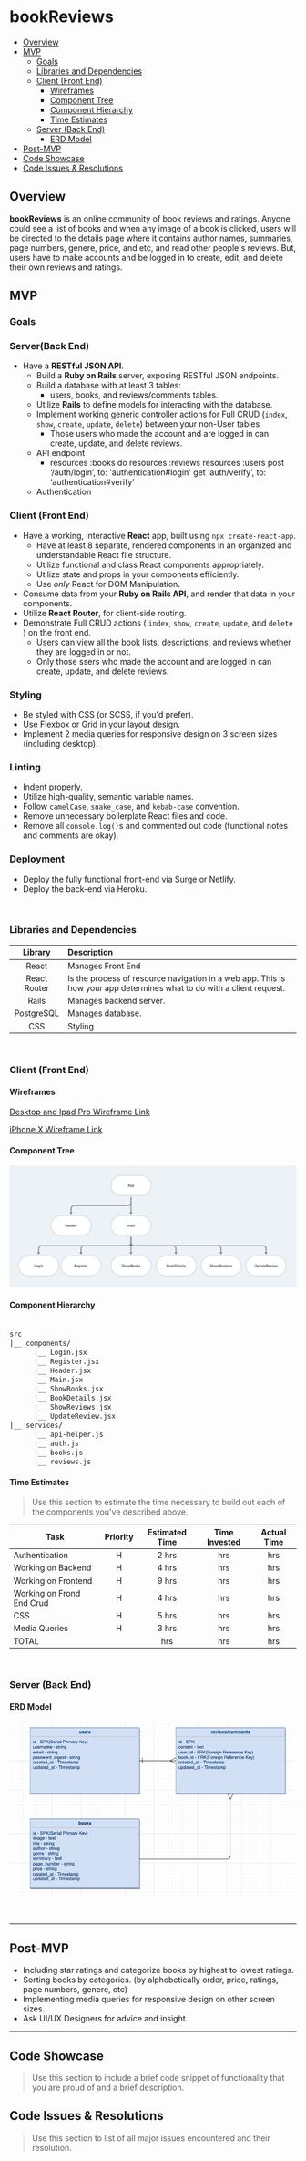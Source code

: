 # bookReviews
- [Overview](#overview)
- [MVP](#mvp)
  - [Goals](#goals)
  - [Libraries and Dependencies](#libraries-and-dependencies)
  - [Client (Front End)](#client-front-end)
    - [Wireframes](#wireframes)
    - [Component Tree](#component-tree)
    - [Component Hierarchy](#component-hierarchy)
    - [Time Estimates](#time-estimates)
  - [Server (Back End)](#server-back-end)
    - [ERD Model](#erd-model)
- [Post-MVP](#post-mvp)
- [Code Showcase](#code-showcase)
- [Code Issues & Resolutions](#code-issues--resolutions)


## Overview

**bookReviews** is an online community of book reviews and ratings. Anyone could see a list of books and when any image of a book is clicked, users will be directed to the details page where it contains author names, summaries, page numbers, genere, price, and etc, and read other people's reviews. But, users have to make accounts and be logged in to create, edit, and delete their own reviews and ratings.

## MVP

### Goals

### Server(Back End)
- Have a **RESTful JSON API**.
  - Build a **Ruby on Rails** server, exposing RESTful JSON endpoints.
  - Build a database with at least 3 tables:
     - users, books, and reviews/comments tables.
  - Utilize **Rails** to define models for interacting with the database.
  - Implement working generic controller actions for Full CRUD (`index`, `show`, `create`, `update`, `delete`) between your non-User tables 
    - Those users who made the account and are logged in can create, update, and delete reviews.
  - API endpoint
    - resources :books do
	      resources :reviews
      resources :users 
      post ‘/auth/login’, to: 'authentication#login'
      get ‘auth/verify’, to: ‘authentication#verify’
  - Authentication 

### Client (Front End) <!-- omit in toc -->

- Have a working, interactive **React** app, built using `npx create-react-app`.
  - Have at least 8 separate, rendered components in an organized and understandable React file structure.
  - Utilize functional and class React components appropriately.
  - Utilize state and props in your components efficiently.
  - Use _only_ React for DOM Manipulation.
- Consume data from your **Ruby on Rails API**, and render that data in your components.
- Utilize **React Router**, for client-side routing.
- Demonstrate Full CRUD actions ( `index`, `show`, `create`, `update`, and `delete` ) on the front end.
    - Users can view all the book lists, descriptions, and reviews whether they are logged in or not.
    - Only those ssers who made the account and are logged in can create, update, and delete reviews.

### Styling

- Be styled with CSS (or SCSS, if you'd prefer).
- Use Flexbox or Grid in your layout design.
- Implement 2 media queries for responsive design on 3 screen sizes (including desktop).

### Linting 

- Indent properly.
- Utilize high-quality, semantic variable names.
- Follow `camelCase`, `snake_case`, and `kebab-case` convention.
- Remove unnecessary boilerplate React files and code.
- Remove all `console.log()`s and commented out code (functional notes and comments are okay).

### Deployment 

- Deploy the fully functional front-end via Surge or Netlify.
- Deploy the back-end via Heroku.

<br>

### Libraries and Dependencies

|     Library      | Description                                |
| :--------------: | :----------------------------------------- |
|      React       | Manages Front End |
|   React Router   | Is the process of resource navigation in a web app. This is how your app determines what to do with a client request. |
| Rails | Manages backend server. |
|     PostgreSQL   | Manages database. |
|  CSS             | Styling |

<br>

### Client (Front End)

#### Wireframes

[Desktop and Ipad Pro Wireframe Link](https://whimsical.com/8NiA4PHQBfYT525G9ReY36)

[iPhone X Wireframe Link](https://whimsical.com/5V6cjJic8foqnfYwQdPc75)

#### Component Tree
![Component Tree screenshot](https://github.com/kangja/bookReviews/blob/master/Component-Tree.png)


#### Component Hierarchy

``` structure

src
|__ components/
      |__ Login.jsx
      |__ Register.jsx
      |__ Header.jsx
      |__ Main.jsx
      |__ ShowBooks.jsx
      |__ BookDetails.jsx
      |__ ShowReviews.jsx 
      |__ UpdateReview.jsx
|__ services/
      |__ api-helper.js
      |__ auth.js
      |__ books.js
      |__ reviews.js

```

#### Time Estimates

> Use this section to estimate the time necessary to build out each of the components you've described above.

| Task                | Priority | Estimated Time | Time Invested | Actual Time |
| ------------------- | :------: | :------------: | :-----------: | :---------: |
| Authentication   |    H     |     2 hrs      |      hrs     |    hrs    |
| Working on Backend   |    H     |     4 hrs      |     hrs     |    hrs    |
| Working on Frontend   |    H     |     9 hrs      |     hrs     |    hrs    |
| Working on Frond End Crud   |    H     |     4 hrs      |     hrs     |    hrs    |
| CSS |     H     |     5 hrs      |     hrs     |    hrs      |
| Media Queries |    H     |     3 hrs      |     hrs     |    hrs      |
| TOTAL               |          |     hrs      |      hrs     |     hrs     |


<br>

### Server (Back End)

#### ERD Model
![ERD screenshot](https://github.com/kangja/bookReviews/blob/master/ERD.png)

<br>

***

## Post-MVP
- Including star ratings and categorize books by highest to lowest ratings.
- Sorting books by categories. (by alphebetically order, price, ratings, page numbers, genere, etc)
- Implementing media queries for responsive design on other screen sizes.
- Ask UI/UX Designers for advice and insight.

***

## Code Showcase

> Use this section to include a brief code snippet of functionality that you are proud of and a brief description.

## Code Issues & Resolutions

> Use this section to list of all major issues encountered and their resolution.
